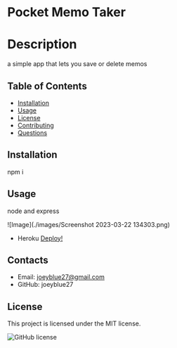 # Pocket Memo Taker

# Description
a simple app that lets you save or delete memos
## Table of Contents 
* [Installation](#installation)
* [Usage](#usage)
* [License](#license)
* [Contributing](#contributing)
* [Questions](#contacts)
## Installation
npm i
## Usage
node and express 

![Image](./images/Screenshot 2023-03-22 134303.png)

* Heroku
<a href="https://pocket-memo-taker.herokuapp.com/"
target="_blank">Deploy!</a>


## Contacts
* Email: joeyblue27@gmail.com 
* GitHub: joeyblue27

## License
This project is licensed under the MIT license. 

![GitHub license](https://img.shields.io/badge/license-MIT-blue.svg)
